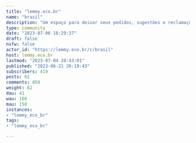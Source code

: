 ```yaml
---
title: "lemmy.eco.br" 
name: "brasil"
description: "Um espaço para deixar seus pedidos, sugestões e reclamações.Para jogar conversa fora, utilize o **[!batepapo@lemmy.eco.br](/c/batepapo@lemmy.eco.br)**."
type: community
date: "2023-07-06 18:29:37"
draft: false
nsfw: false
actor_id: "https://lemmy.eco.br/c/brasil"
host: lemmy.eco.br
lastmod: "2023-07-04 20:43:01"
published: "2023-06-21 20:19:43"
subscribers: 419
posts: 62
comments: 850
weight: 62
dau: 41
wau: 106
mau: 158
instances:
- "lemmy_eco_br"
tags: 
- "lemmy_eco_br"

---
```

